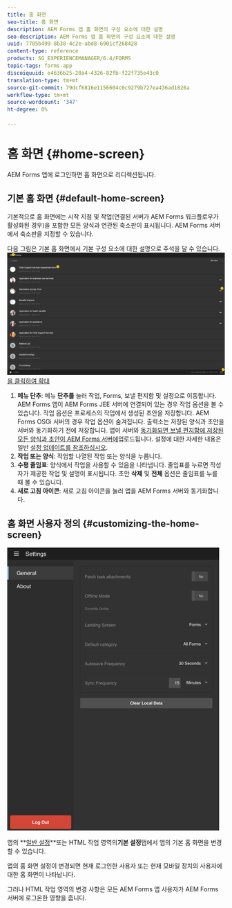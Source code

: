 ```yaml
---
title: 홈 화면
seo-title: 홈 화면
description: AEM Forms 앱 홈 화면의 구성 요소에 대한 설명
seo-description: AEM Forms 앱 홈 화면의 구성 요소에 대한 설명
uuid: 7705b499-8b38-4c2e-abd8-6901cf268428
content-type: reference
products: SG_EXPERIENCEMANAGER/6.4/FORMS
topic-tags: forms-app
discoiquuid: e4636b25-20a4-4326-82fb-f22f735e43c0
translation-type: tm+mt
source-git-commit: 79dcf6816e1156604c0c9279b727ea436ad1826a
workflow-type: tm+mt
source-wordcount: '347'
ht-degree: 0%

---
```



# 홈 화면 {#home-screen}

AEM Forms 앱에 로그인하면 홈 화면으로 리디렉션됩니다.

## 기본 홈 화면 {#default-home-screen}

기본적으로 홈 화면에는 시작 지점 및 작업(연결된 서버가 AEM Forms 워크플로우가 활성화된 경우)을 포함한 모든 양식과 연관된 축소판이 표시됩니다. AEM Forms 서버에서 축소판을 지정할 수 있습니다.

다음 그림은 기본 홈 화면에서 기본 구성 요소에 대한 설명으로 주석을 달 수 있습니다.
![Forms 앱 홈 화면](assets/home-screen-1.png)[을 클릭하여 확대](assets/home-screen-1-1.png)

1. **메뉴 단추**: 메뉴 **단추를** 눌러 작업, Forms, 보낼 편지함 및 설정으로 이동합니다. AEM Forms 앱이 AEM Forms JEE 서버에 연결되어 있는 경우 작업 옵션을 볼 수 있습니다. 작업 옵션은 프로세스의 작업에서 생성된 초안을 저장합니다. AEM Forms OSGi 서버의 경우 작업 옵션이 숨겨집니다. 출력소는 저장된 양식과 초안을 서버와 동기화하기 전에 저장합니다. 앱이 서버와 [동기화되면 보낼 편지함에 저장된 모든 양식과 초안이 AEM Forms 서버에](/help/forms/using/sync-app.md)업로드됩니다. 설정에 대한 자세한 내용은 일반 [설정 업데이트를 참조하십시오](/help/forms/using/update-general-settings.md).
1. **작업 또는 양식**: 작업할 나열된 작업 또는 양식을 누릅니다.
1. **수평 줄임표**: 양식에서 작업을 사용할 수 있음을 나타냅니다. 줄임표를 누르면 작성자가 제공한 작업 및 설명이 표시됩니다. 초안 **삭제** 및 **전체** 옵션은 줄임표를 누를 때 볼 수 있습니다.
1. **새로 고침 아이콘**: 새로 고침 아이콘을 눌러 앱을 AEM Forms 서버와 동기화합니다.

## 홈 화면 사용자 정의 {#customizing-the-home-screen}

![일반 설정](assets/gen-settings.png)

앱의 **[일반 설정](/help/forms/using/update-general-settings.md)**또는 HTML 작업 영역의&#x200B;**기본 설정**탭에서 앱의 기본 홈 화면을 변경할 수 있습니다.

앱의 홈 화면 설정이 변경되면 현재 로그인한 사용자 또는 현재 모바일 장치의 사용자에 대한 홈 화면이 나타납니다.

그러나 HTML 작업 영역의 변경 사항은 모든 AEM Forms 앱 사용자가 AEM Forms 서버에 로그온한 영향을 줍니다.

